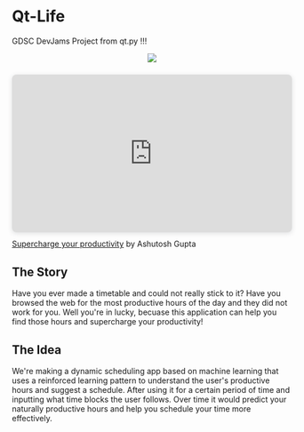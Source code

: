 # Qt-Life
GDSC DevJams Project from qt.py !!!
<p align="center">
  <a href="https://skillicons.dev">
    <img src="https://skillicons.dev/icons?i=tensorflow,py,flutter,dart" />
  </a>
</p>

<div style="position: relative; width: 100%; height: 0; padding-top: 56.2500%;
 padding-bottom: 0; box-shadow: 0 2px 8px 0 rgba(63,69,81,0.16); margin-top: 1.6em; margin-bottom: 0.9em; overflow: hidden;
 border-radius: 8px; will-change: transform;">
  <iframe loading="lazy" style="position: absolute; width: 100%; height: 100%; top: 0; left: 0; border: none; padding: 0;margin: 0;"
    src="https://www.canva.com/design/DAGRdCsp-Gw/Qh2OSSBYz-MrnldQOE2YxA/view?embed" allowfullscreen="allowfullscreen" allow="fullscreen">
  </iframe>
</div>
<a href="https:&#x2F;&#x2F;www.canva.com&#x2F;design&#x2F;DAGRdCsp-Gw&#x2F;Qh2OSSBYz-MrnldQOE2YxA&#x2F;view?utm_content=DAGRdCsp-Gw&amp;utm_campaign=designshare&amp;utm_medium=embeds&amp;utm_source=link" target="_blank" rel="noopener">Supercharge your productivity</a> by Ashutosh Gupta

##  The Story
Have you ever made a timetable and could not really stick to it? Have you browsed the web for the most productive hours of the day and they did not work for you. Well you're in lucky, becuase this application can help you find those hours and supercharge your productivity!

## The Idea
We're making a dynamic scheduling app based on machine learning that uses a reinforced learning pattern to understand the user's productive hours and suggest a schedule. After using it for a certain period of time and inputting what time blocks the user follows. Over time it would predict your naturally productive hours and help you schedule your time more effectively.